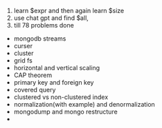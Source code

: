 

1) learn $expr and then again learn $size
2) use chat gpt and find $all,
3) till 78 problems done


-  mongodb streams
- curser
- cluster
- grid fs
- horizontal and vertical scaling
- CAP theorem
- primary key and foreign key
- covered query
- clustered  vs non-clustered index
- normalization(with example) and denormalization 
- mongodump and mongo restructure
- 